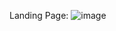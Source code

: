 Landing Page:
![image](https://github.com/user-attachments/assets/901e55e2-baad-45a7-a5c7-c4e801c0d549)
